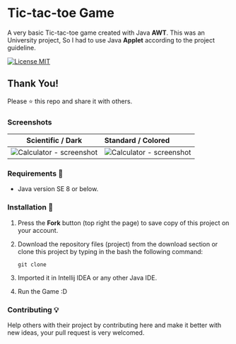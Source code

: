 # Tic-tac-toe Game
A very basic Tic-tac-toe game created with Java **AWT**.
This was an University project, So I had to use Java **Applet** according to the project guideline.

[![License MIT](https://img.shields.io/badge/license-MIT-blue.svg)](LICENSE)

## Thank You!
Please ⭐️ this repo and share it with others.

### Screenshots
Scientific / Dark |  Standard / Colored
:------------------:|:-------------------
![Calculator - screenshot](screenshots/dark.PNG) | ![Calculator - screenshot](screenshots/colored.PNG)

### Requirements 🔧
* Java version SE 8 or below.

### Installation 🔌
1. Press the **Fork** button (top right the page) to save copy of this project on your account.

2. Download the repository files (project) from the download section or clone this project by typing in the bash the following command:

       git clone 
3. Imported it in Intellij IDEA or any other Java IDE.
4. Run the Game :D

### Contributing 💡
Help others with their project by contributing here and make it better with new ideas, your pull request is very welcomed.
